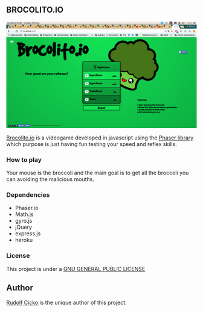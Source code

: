 ## BROCOLITO.IO

![brocolito](./public/images/screenshot.png)


[Brocolito.io](brocolito.io) is a videogame developed in javascript using the [Phaser library](http://www.phaser.io) which purpose is just having fun testing your speed and reflex skills.

### How to play
Your mouse is the broccoli and the main goal is to get all the broccoli you can avoiding the malicious mouths.




### Dependencies
  - Phaser.io
  - Math.js
  - gyro.js
  - jQuery
  - express.js
  - heroku



### License
This project is under a [GNU GENERAL PUBLIC LICENSE](LICENSE)


## Author
[Rudolf Cicko](http://www.github.com/cicko) is the unique author of this project.
